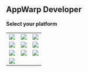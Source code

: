 ## AppWarp Developer

**Select your platform**

<table>
    <tr>
        <td>
<a href="https://github.com/shephertz/AppWarpDocs/wiki/Android-home">
   <img src="http://appwarp.shephertz.com/images/android-developer-logo.png">
</a>        
        </td>
        <td>
<a href="https://github.com/shephertz/AppWarpDocs/wiki/Ios-Home">
   <img src="http://appwarp.shephertz.com/images/Ios.png">
</a>        
        </td>
        <td>
<a href="https://github.com/shephertz/AppWarpDocs/wiki/Cocos2d-Home">
   <img src="https://lh4.googleusercontent.com/-s1DU2gzJuys/UQgPnEX75rI/AAAAAAAArzY/bbLwZSkM7jo/s800/cocos2d-iphone-logo.png">
</a>        
        </td>         
    </tr>   
    <tr>
        <td>
<a href="https://github.com/shephertz/AppWarpDocs/wiki/Unity-Home">
   <img src="http://appwarp.shephertz.com/images/unity3d-download.png">
</a>        
        </td>
        <td>
<a href="https://github.com/shephertz/AppWarpDocs/wiki/Windows-Phone-Home">
   <img src="http://appwarp.shephertz.com/images/windows.png">
</a>        
        </td>  
        <td>
<a href="https://github.com/shephertz/AppWarpDocs/wiki/HTML5-Home">
   <img src="http://appwarp.shephertz.com/images/java_script.png">
</a>        
        </td>         
    </tr>
    <tr>
        <td>
<a href="https://github.com/shephertz/AppWarpDocs/wiki/Xamarin-Home">
   <img src="http://appwarp.shephertz.com/images/monotouch-monoroid-download.png">
</a>        
        </td>   
        <td>
<a href="https://github.com/shephertz/AppWarpDocs/wiki/J2ME-Home">
   <img src="http://appwarp.shephertz.com/images/J2ME.png">
</a>        
        </td>  
        <td>
<a href="https://github.com/shephertz/AppWarpDocs/wiki/Java-Home">
   <img src="http://appwarp.shephertz.com/images/java.png">
</a>        
        </td>          
    </tr>    
    <tr>
        <td>
<a href="https://github.com/shephertz/AppWarpDeveloper/wiki/Marmalade-Home">
   <img src="http://www.madewithmarmalade.com/sites/all/themes/marmalade/images/logo.png">
</a>        
        </td> 
    </tr>
</table>

